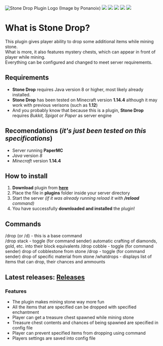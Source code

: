 ![Stone Drop Plugin Logo (Image by Ponanoix)](https://cdn.discordapp.com/attachments/252074890453188608/606969243585478666/logo_pluginu.png)
 ![](https://img.shields.io/github/v/release/ULTUX/StoneDropPlugin) ![](https://img.shields.io/github/downloads/ULTUX/StoneDropPlugin/total) ![](https://img.shields.io/github/issues/ULTUX/StoneDropPlugin) ![](https://img.shields.io/github/commit-activity/master/ULTUX/StoneDropPlugin) ![](https://img.shields.io/github/license/ULTUX/StoneDropPlugin)
 
# What is Stone Drop?
This plugin gives player ability to drop some additional items while mining stone.  
What is more, it also features mystery chests, which can appear in front of player while mining.  
Everything can be configured and changed to meet server requirements.

## Requirements
  * **Stone Drop** requires Java version 8 or higher, most likely already installed.
  * **Stone Drop** has been tested on Minecraft version **1.14.4** although it may work with previous verisons (such as **1.12**)
  * And you probably know that because this is a plugin, **Stone Drop** requires _Bukkit, Spigot or Paper_ as server engine
  
## Recomendations (**_it's just been tested on this specifications_**)
  * Server running **PaperMC**
  * _Java_ version *8*
  * _Minecraft_ version **1.14.4**

## How to install
  1. **Download** plugin from **[here](https://github.com/ULTUX/StoneDropPlugin/releases)**
  2. Place the file in **plugins** folder inside your server directory
  3. Start the server _(if it was already running reload it with **/reload** command)_
  4. You have successfully **downloaded and installed** the plugin!

## Commands
/drop (or /d) - this is a base command  
/drop stack - toggle (for command sender) automatic crafting of diamonds, gold, etc. into their block equivalents
/drop cobble - toggle (for command sender) drop of cobblestone from stone
/drop <name of material> - toggle (for command sender) drop of specific material from stone
/whatdrops - displays list of items that can drop, their chances and ammounts

## Latest releases: [Releases](https://github.com/ULTUX/minecraft-stone-drop-plugin/releases/)

### Features
  * The plugin makes mining stone way more fun
  * All the items that are specified can be dropped with specified enchantment
  * Player can get a treasure chest spawned while mining stone
  * Treasure chest contents and chances of being spawned are specified in config file
  * Player can prevent specified items from dropping using command
  * Players settings are saved into config file
